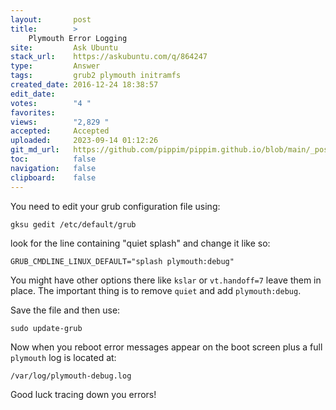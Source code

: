 ```yaml
---
layout:       post
title:        >
    Plymouth Error Logging
site:         Ask Ubuntu
stack_url:    https://askubuntu.com/q/864247
type:         Answer
tags:         grub2 plymouth initramfs
created_date: 2016-12-24 18:38:57
edit_date:    
votes:        "4 "
favorites:    
views:        "2,829 "
accepted:     Accepted
uploaded:     2023-09-14 01:12:26
git_md_url:   https://github.com/pippim/pippim.github.io/blob/main/_posts/2016/2016-12-24-Plymouth-Error-Logging.md
toc:          false
navigation:   false
clipboard:    false
---
```


You need to edit your grub configuration file using:

``` 
gksu gedit /etc/default/grub
```

look for the line containing "quiet splash" and change it like so:

``` 
GRUB_CMDLINE_LINUX_DEFAULT="splash plymouth:debug"
```

You might have other options there like `kslar` or `vt.handoff=7` leave them in place. The important thing is to remove `quiet` and add `plymouth:debug`.

Save the file and then use:

``` 
sudo update-grub
```

Now when you reboot error messages appear on the boot screen plus a full `plymouth` log is located at:

``` 
/var/log/plymouth-debug.log
```

Good luck tracing down you errors!
